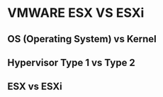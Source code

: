 # VMWARE ESX VS ESXi

## OS (Operating System) vs Kernel

## Hypervisor Type 1 vs Type 2

## ESX vs ESXi
